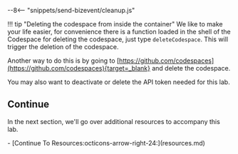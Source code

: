 --8<-- "snippets/send-bizevent/cleanup.js"

<!--TODO: Validate and update clean up steps -->
!!! tip "Deleting the codespace from inside the container"
    We like to make your life easier, for convenience there is a function loaded in the shell of the Codespace for deleting the codespace, just type `deleteCodespace`. This will trigger the deletion of the codespace.

Another way to do this is by going to [https://github.com/codespaces](https://github.com/codespaces){target=_blank} and delete the codespace.

You may also want to deactivate or delete the API token needed for this lab.

## Continue
<!--TODO: Update Continue Section -->
In the next section, we'll go over additional resources to accompany this lab. 

<div class="grid cards" markdown>
- [Continue To Resources:octicons-arrow-right-24:](resources.md)
</div>
